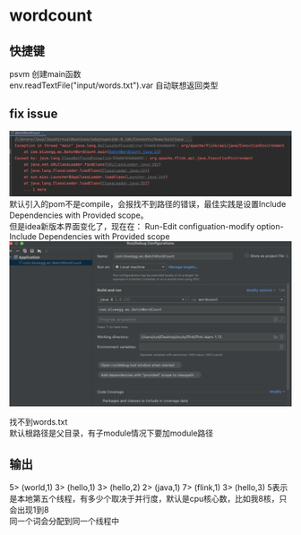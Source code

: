 # wordcount

## 快捷键

psvm  创建main函数  
env.readTextFile("input/words.txt").var 自动联想返回类型

## fix issue

![NoClassDefFoundError](doc/error-msg.png)  
默认引入的pom不是compile，会报找不到路径的错误，最佳实践是设置Include Dependencies with Provided scope。  
但是idea新版本界面变化了，现在在： Run-Edit configuation-modify option-Include Dependencies with Provided scope
![设置Provided scope](doc/set-provided.png)  

找不到words.txt  
默认根路径是父目录，有子module情况下要加module路径  

## 输出

5> (world,1)
3> (hello,1)
3> (hello,2)
2> (java,1)
7> (flink,1)
3> (hello,3)
5表示是本地第五个线程，有多少个取决于并行度，默认是cpu核心数，比如我8核，只会出现1到8  
同一个词会分配到同一个线程中  